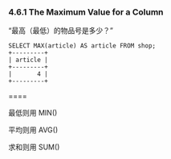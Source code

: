 ### 4.6.1 The Maximum Value for a Column

“最高（最低）的物品号是多少？”

```
SELECT MAX(article) AS article FROM shop;
+---------+
| article |
+---------+
|       4 |
+---------+
```

====

最低则用 MIN\(\)

平均则用 AVG\(\)

求和则用 SUM\(\)

